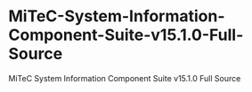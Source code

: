 # MiTeC-System-Information-Component-Suite-v15.1.0-Full-Source
MiTeC System Information Component Suite v15.1.0 Full Source
